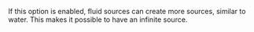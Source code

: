 If this option is enabled, fluid sources can create more sources, similar to water. This makes it possible to have an 
infinite source.